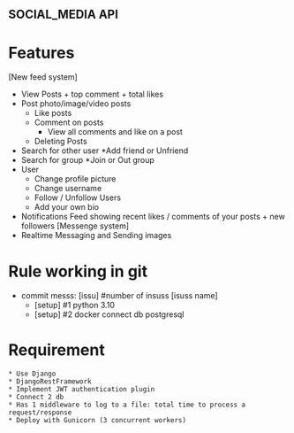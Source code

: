 
## SOCIAL_MEDIA API 

# Features
[New feed system]
* View Posts + top comment + total likes
* Post photo/image/video posts
    * Like posts
    * Comment on posts
        * View all comments  and like on a post
    * Deleting Posts
* Search for other user
   *Add friend or Unfriend
 * Search for group
   *Join or Out group
* User
    * Change profile picture
    * Change username
    * Follow / Unfollow Users
    * Add your own bio
* Notifications Feed showing recent likes / comments of your posts + new followers
[Messenge system]
* Realtime Messaging and Sending images

# Rule working in git
* commit messs: [issu] #number of insuss [isuss name]
    * [setup] #1 python 3.10
    * [setup] #2 docker connect db postgresql

# Requirement
    * Use Django
    * DjangoRestFramework
    * Implement JWT authentication plugin
    * Connect 2 db
    * Has 1 middleware to log to a file: total time to process a request/response
    * Deploy with Gunicorn (3 concurrent workers)




